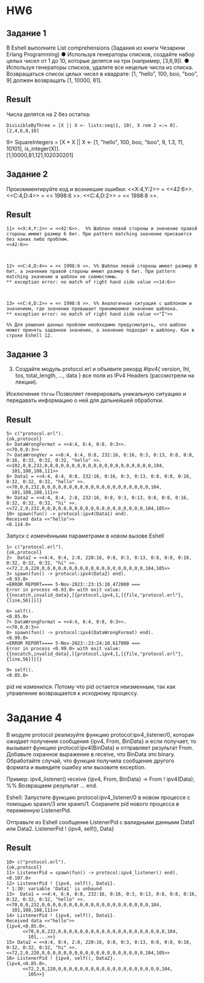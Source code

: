 # HW6

## Задание 1
В Eshell выполните List comprehensions (Задания из книги Чезарини Erlang Programming)
●	Используя генераторы списков, создайте набор целых чисел от 1 до 10, которые делятся на три (например, [3,6,9]).
●	Используя генераторы списков, удалите все нецелые числа из списка. Возвращаться список целых чисел в квадрате: [1, “hello”, 100, boo, "boo", 9] должен возвращать [1, 10000, 81].

## Result
Числа делятся на 2 без остатка: 
```
DivisibleByThree = [X || X <- lists:seq(1, 10), X rem 2 =:= 0].
[2,4,6,8,10]
```
9> SquareIntegers = [X * X || X <- [1, "hello", 100, boo, "boo", 9, 1.3, 11, 10101], is_integer(X)].       
[1,10000,81,121,102030201]

## Задание 2
Прокомментируйте код и возникшие ошибки:
<<X:4,Y:2>> = <<42:6>>.
<<C:4,D:4>> = << 1998:6 >>. 
<<C:4,D:2>> = << 1998:8 >>.

## Result 

```
11> <<X:4,Y:2>> = <<42:6>>.  %% Шаблон левой стороны и значение правой стороны имеют размер 6 бит. При pattern matching значение присвается без каких либо проблем.
<<42:6>>



12> <<C:4,D:4>> = << 1998:6 >>. %% Шаблон левой стороны имеет размер 8 бит, а значение правой стороны имеют размер 6 бит. При pattern matching значение и шаблон не совместимы.
** exception error: no match of right hand side value <<14:6>>



13> <<C:4,D:2>> = << 1998:8 >>. %% Аналогичная ситуация с шаблоном и значением, где значение превышает принимаемое значение шаблона.
** exception error: no match of right hand side value <<"Î">>

%% Для решения данных проблем необходимо предусматреть, что шаблон может принять заданное значение, а значение подходит к шаблону. Как в строке Eshell 12.
```

## Задание 3 

3.	Создайте модуль protocol.erl и объявите рекорд 
#ipv4{
	version,
	Ihl,
	tos,
	total_length,
	…,
	data
} все поля из IPv4 Headers (рассмотрели на лекции).

Исключение `throw` Позволяет генерировать уникальную ситуацию и передавать информацию о ней для дальнейшей обработки.
## Result 

```
5> c("protocol.erl").
{ok,protocol}
6> DataWrongFormat = <<4:4, 6:4, 0:8, 0:3>>.
<<70,0,0:3>>
7> DataWrongVer = <<6:4, 6:4, 0:8, 232:16, 0:16, 0:3, 0:13, 0:8, 0:8, 0:16, 0:32, 0:32, 0:32, "hello" >>.  
<<102,0,0,232,0,0,0,0,0,0,0,0,0,0,0,0,0,0,0,0,0,0,0,0,104,
  101,108,108,111>>
8> Data1 = <<4:4, 6:4, 0:8, 232:16, 0:16, 0:3, 0:13, 0:8, 0:8, 0:16, 0:32, 0:32, 0:32, "hello" >>.
<<70,0,0,232,0,0,0,0,0,0,0,0,0,0,0,0,0,0,0,0,0,0,0,0,104,
  101,108,108,111>>
9> Data2 = <<4:4, 8:4, 2:8, 232:16, 0:8, 0:3, 0:13, 0:8, 0:8, 0:16, 0:32, 0:32, 0:32, "hi" >>.
<<72,2,0,232,0,0,0,0,0,0,0,0,0,0,0,0,0,0,0,0,0,0,0,104,105>>
10> spawn(fun() -> protocol:ipv4(Data1) end).
Received data <<"hello">>
<0.114.0>
```
Запуск с изменёнными параметрами в новом вызове Eshell

```
1> c("protocol.erl").
{ok,protocol}
2>  Data2 = <<4:4, 8:4, 2:8, 220:16, 0:8, 0:3, 0:13, 0:8, 0:8, 0:16, 0:32, 0:32, 0:32, "hi" >>.
<<72,2,0,220,0,0,0,0,0,0,0,0,0,0,0,0,0,0,0,0,0,0,0,104,105>>
3> spawn(fun() -> protocol:ipv4(Data2) end).
<0.93.0>
=ERROR REPORT==== 5-Nov-2023::23:15:10.472000 ===
Error in process <0.93.0> with exit value:
{{nocatch,invalid_data},[{protocol,ipv4,1,[{file,"protocol.erl"},{line,56}]}]}
```

```
6> self().
<0.85.0>
7> DataWrongFormat = <<4:4, 6:4, 0:8, 0:3>>.
<<70,0,0:3>>
8> spawn(fun() -> protocol:ipv4(DataWrongFormat) end).
<0.99.0>
=ERROR REPORT==== 5-Nov-2023::23:24:10.617000 ===
Error in process <0.99.0> with exit value:
{{nocatch,invalid_data},[{protocol,ipv4,1,[{file,"protocol.erl"},{line,56}]}]}

9> self().
<0.85.0>
```
pid не изменился. Потому что pid остается неизменным, так как управление возвращается к исходному процессу.

# Задание 4 
В модуле protocol реализуйте функцию protocol:ipv4_listener/0, которая ожидает получения сообщения {ipv4, From, BinData} и если получает, то вызывает функцию protocol:ipv4(BinData) и отправляет результат From. 
Добавьте охранное выражение в receive, что BinData это binary.
Обработайте случай, что функция получила сообщение другого формата и выведите ошибку или вызовите exception.

Пример:
ipv4_listener() 
receive 
{ipv4, From, BinData} ->
	From ! ipv4(Data); %% Возвращаем результат
…
end. 
	
Eshell:
Запустите функцию protocol:ipv4_listener/0 в новом процессе с помощью spawn/3 или spawn/1. Сохраните pid нового процесса в переменную ListenerPid.

Отправьте из Eshell сообщение ListenerPid с валидными данными Data1 или Data2. 
ListenerPid ! {ipv4, self(), Data}


## Result
```
10> c("protocol.erl").
{ok,protocol}
11> ListenerPid = spawn(fun() -> protocol:ipv4_listener() end).
<0.107.0>
12> ListenerPid ! {ipv4, self(), Data1}.
* 1:30: variable 'Data1' is unbound
13>  Data1 = <<4:4, 6:4, 0:8, 232:16, 0:16, 0:3, 0:13, 0:8, 0:8, 0:16, 0:32, 0:32, 0:32, "hello" >>.       
<<70,0,0,232,0,0,0,0,0,0,0,0,0,0,0,0,0,0,0,0,0,0,0,0,104,
  101,108,108,111>>
14> ListenerPid ! {ipv4, self(), Data1}.
Received data <<"hello">>
{ipv4,<0.85.0>,
      <<70,0,0,232,0,0,0,0,0,0,0,0,0,0,0,0,0,0,0,0,0,0,0,0,104,
        101,...>>}
15> Data2 = <<4:4, 8:4, 2:8, 220:16, 0:8, 0:3, 0:13, 0:8, 0:8, 0:16, 0:32, 0:32, 0:32, "hi" >>.
<<72,2,0,220,0,0,0,0,0,0,0,0,0,0,0,0,0,0,0,0,0,0,0,104,105>>
16> ListenerPid ! {ipv4, self(), Data2}.
{ipv4,<0.85.0>,
      <<72,2,0,220,0,0,0,0,0,0,0,0,0,0,0,0,0,0,0,0,0,0,0,104,
        105>>}
```